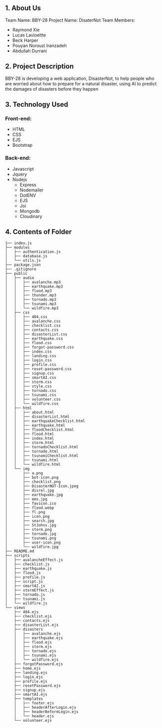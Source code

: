 ## 1. About Us
Team Name: BBY-28
Project Name: DisaterNot
Team Members: 
- Raymond Xie
- Lucas Lavioeltte
- Beck Harper
- Pouyan Norouzi Iranzadeh	
- Abdullah Durrani
## 2. Project Description
BBY-28 is developing a web application, DisasterNot, to help people who are worried about how to prepare for a natural disaster, using AI to predict the damages of disasters before they happen
## 3. Technology Used
### Front-end:
- HTML
- CSS
- EJS
- Bootstrap
### Back-end:
- Javascript
- Jquery
- Nodejs
    - Express
    - Nodemailer
    - DotENV
    - EJS
    - Joi
    - Mongodb
    - Cloudinary
## 4. Contents of Folder
```
├── index.js
├── modules
│   ├── authentication.js
│   ├── database.js
│   └── utils.js
├── package.json
├── .gitignore
├── public
│   ├── audio
│   │   ├── avalanche.mp3
│   │   ├── earthquake.mp3
│   │   ├── flood.mp3
│   │   ├── thunder.mp3
│   │   ├── tornado.mp3
│   │   ├── tsunami.mp3
│   │   └── wildfire.mp3
│   ├── css
│   │   ├── 404.css
│   │   ├── avalanche.css
│   │   ├── checklist.css
│   │   ├── contacts.css
│   │   ├── disasterList.css
│   │   ├── earthquake.css
│   │   ├── flood.css
│   │   ├── forgot-password.css
│   │   ├── index.css
│   │   ├── landing.css
│   │   ├── login.css
│   │   ├── profile.css
│   │   ├── reset-password.css
│   │   ├── signup.css
│   │   ├── smartAI.css
│   │   ├── storm.css
│   │   ├── style.css
│   │   ├── tornado.css
│   │   ├── tsunami.css
│   │   ├── volunteer.css
│   │   └── wildfire.css
│   ├── html
│   │   ├── about.html
│   │   ├── disasterList.html
│   │   ├── earthquakeChecklist.html
│   │   ├── earthquake.html
│   │   ├── floodChecklist.html
│   │   ├── flood.html
│   │   ├── index.html
│   │   ├── storm.html
│   │   ├── tornadoChecklist.html
│   │   ├── tornado.html
│   │   ├── tsunamiChecklist.html
│   │   ├── tsunami.html
│   │   └── wildfire.html
│   └── img
│   	├── a.png
│   	├── bot-icon.png
│   	├── checklist.png
│   	├── DisasterNOT-Icon.jpeg
│   	├── disrel.jpg
│   	├── earthquake.jpg
│   	├── ems.jpg
│   	├── favicon.ico
│   	├── flood.webp
│   	├── fl.png
│   	├── icon.png
│   	├── search.jpg
│   	├── StJohns.jpg
│   	├── storm.png
│   	├── tornado.jpg
│   	├── tsunami.png
│   	├── user-icon.png
│   	└── wildfire.jpg
├── README.md
├── scripts
│   ├── avalancheEffect.js
│   ├── checklist.js
│   ├── earthquake.js
│   ├── flood.js
│   ├── profile.js
│   ├── script.js
│   ├── smartAI.js
│   ├── stormEffect.js
│   ├── tornado.js
│   ├── tsunami.js
│   └── wildfire.js
└── views
	├── 404.ejs
	├── checklist.ejs
	├── contacts.ejs
	├── disasterList.ejs
	├── disasters
	│   ├── avalanche.ejs
	│   ├── earthquake.ejs
	│   ├── flood.ejs
	│   ├── storm.ejs
	│   ├── tornado.ejs
	│   ├── tsunami.ejs
	│   └── wildfire.ejs
	├── forgotPassword.ejs
	├── home.ejs
	├── landing.ejs
	├── login.ejs
	├── profile.ejs
	├── resetPassword.ejs
	├── signup.ejs
	├── smartAI.ejs
	├── templates
	│   ├── footer.ejs
	│   ├── headerAfterLogin.ejs
	│   ├── headerBeforeLogin.ejs
	│   └── header.ejs
	└── volunteer.ejs
```
